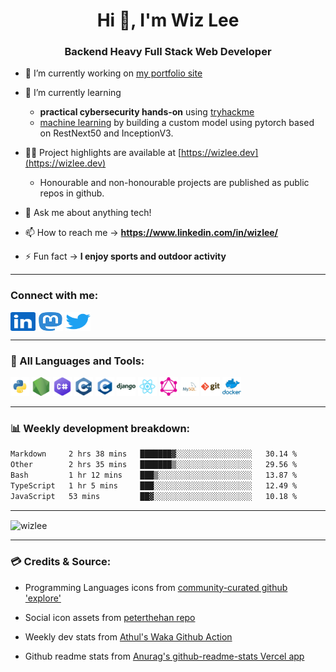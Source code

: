<h1 align="center">Hi 👋, I'm Wiz Lee</h1>
<h3 align="center">Backend Heavy Full Stack Web Developer</h3>

- 🔭 I’m currently working on [my portfolio site](https://wizlee.dev)

- 🌱 I’m currently learning 
  - **practical cybersecurity hands-on** using [tryhackme](https://tryhackme.com/p/wizlee)
  - [machine learning](https://github.com/wizlee/explore-pytorch) by building a custom model using pytorch based on RestNext50 and InceptionV3.

- 👨‍💻 Project highlights are available at [https://wizlee.dev](https://wizlee.dev)
  - Honourable and non-honourable projects are published as public repos in github.

- 💬 Ask me about anything tech!

- 📫 How to reach me -> **https://www.linkedin.com/in/wizlee/**

- ⚡ Fun fact -> **I enjoy sports and outdoor activity**

<hr>

<h3 align="left">Connect with me:</h3>
<p align="left">
<a href="https://linkedin.com/in/wizlee" target="blank"><img align="center" src="assets/linkedin.svg" alt="linkedin" height="30" width="40" title="linkedin"/></a>
<a href="https://infosec.exchange/@wizlee" target="blank"><img align="center" src="assets/mastodon.svg" alt="mastodon" height="30" width="40" title="mastodon"/></a>
<a href="https://twitter.com/wiz_zh" target="blank"><img align="center" src="assets/twitter.svg" alt="twitter" height="30" width="40" title="twitter"/></a>
</p>
<hr>

<h3 align="left">🧰 All Languages and Tools:</h3>
<code><img height="30" src="https://raw.githubusercontent.com/github/explore/80688e429a7d4ef2fca1e82350fe8e3517d3494d/topics/python/python.png"></code>
<code><img height="30" src="https://raw.githubusercontent.com/github/explore/80688e429a7d4ef2fca1e82350fe8e3517d3494d/topics/nodejs/nodejs.png"></code>
<code><img height="30" src="https://raw.githubusercontent.com/github/explore/80688e429a7d4ef2fca1e82350fe8e3517d3494d/topics/csharp/csharp.png"></code>
<code><img height="30" src="https://raw.githubusercontent.com/github/explore/80688e429a7d4ef2fca1e82350fe8e3517d3494d/topics/cpp/cpp.png"></code>
<code><img height="30" src="https://raw.githubusercontent.com/github/explore/80688e429a7d4ef2fca1e82350fe8e3517d3494d/topics/c/c.png"></code>
<code><img height="30" src="https://raw.githubusercontent.com/github/explore/80688e429a7d4ef2fca1e82350fe8e3517d3494d/topics/django/django.png"></code>
<code><img height="30" src="https://raw.githubusercontent.com/github/explore/80688e429a7d4ef2fca1e82350fe8e3517d3494d/topics/react/react.png"></code>
<code><img height="30" src="https://raw.githubusercontent.com/github/explore/5c058a388828bb5fde0bcafd4bc867b5bb3f26f3/topics/graphql/graphql.png"></code>
<code><img height="30" src="https://raw.githubusercontent.com/github/explore/80688e429a7d4ef2fca1e82350fe8e3517d3494d/topics/mysql/mysql.png"></code>
<code><img height="30" src="https://raw.githubusercontent.com/github/explore/80688e429a7d4ef2fca1e82350fe8e3517d3494d/topics/git/git.png"></code>
<code><img height="30" src="https://raw.githubusercontent.com/github/explore/80688e429a7d4ef2fca1e82350fe8e3517d3494d/topics/docker/docker.png"></code>
<hr>

<h3 align="left">📊 Weekly development breakdown: </h3>

<!--START_SECTION:waka-->

```txt
Markdown     2 hrs 38 mins   ███████▓░░░░░░░░░░░░░░░░░   30.14 %
Other        2 hrs 35 mins   ███████▒░░░░░░░░░░░░░░░░░   29.56 %
Bash         1 hr 12 mins    ███▒░░░░░░░░░░░░░░░░░░░░░   13.87 %
TypeScript   1 hr 5 mins     ███░░░░░░░░░░░░░░░░░░░░░░   12.49 %
JavaScript   53 mins         ██▓░░░░░░░░░░░░░░░░░░░░░░   10.18 %
```

<!--END_SECTION:waka-->
<hr>

<p><img align="center" src="https://github-readme-stats.vercel.app/api/top-langs?username=wizlee&show_icons=true&custom_title=Most%20Used%20Languages%20in%20Github&title_color=000000&locale=en&layout=compact" alt="wizlee" /></p>
<hr>

<h3 align="left">💳 Credits & Source: </h3>

- Programming Languages icons from [community-curated github 'explore'](https://github.com/github/explore/tree/master/topics)

- Social icon assets from [peterthehan repo](https://github.com/peterthehan/peterthehan/tree/master/assets)

- Weekly dev stats from [Athul's Waka Github Action](https://github.com/athul/waka-readme)

- Github readme stats from [Anurag's github-readme-stats Vercel app](https://github.com/anuraghazra/github-readme-stats)
